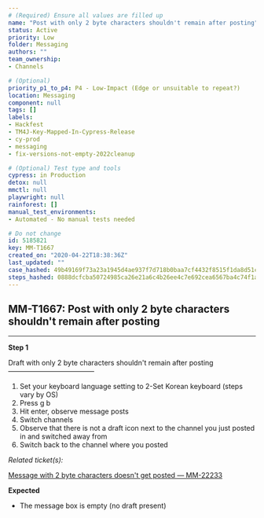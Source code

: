 ```yaml
---
# (Required) Ensure all values are filled up
name: "Post with only 2 byte characters shouldn't remain after posting"
status: Active
priority: Low
folder: Messaging
authors: ""
team_ownership: 
- Channels

# (Optional)
priority_p1_to_p4: P4 - Low-Impact (Edge or unsuitable to repeat?)
location: Messaging
component: null
tags: []
labels: 
- Hackfest
- TM4J-Key-Mapped-In-Cypress-Release
- cy-prod
- messaging
- fix-versions-not-empty-2022cleanup

# (Optional) Test type and tools
cypress: in Production
detox: null
mmctl: null
playwright: null
rainforest: []
manual_test_environments: 
- Automated - No manual tests needed

# Do not change
id: 5185821
key: MM-T1667
created_on: "2020-04-22T18:38:36Z"
last_updated: ""
case_hashed: 49b49169f73a23a1945d4ae937f7d718b0baa7cf4432f8515f1da8d51cc4054edd7db6f24302aa37fd98b0bae7cbdcaf
steps_hashed: 0888dcfcba50724985ca26e21a6c4b26ee4c7e692cea6567ba4c74f1ad6f936c89a9ce25df5c86bbbf46c7204f4a2f09
---
```


<!-- (Auto-generated) Based on frontmatter's "key" and "name" -->

## MM-T1667: Post with only 2 byte characters shouldn't remain after posting

---

**Step 1**

Draft with only 2 byte characters shouldn't remain after posting\
–––––––––––––––––––––––––

1. Set your keyboard language setting to 2-Set Korean keyboard (steps vary by OS)
2. Press g b
3. Hit enter, observe message posts
4. Switch channels
5. Observe that there is not a draft icon next to the channel you just posted in and switched away from
6. Switch back to the channel where you posted

_Related ticket(s):_

[Message with 2 byte characters doesn't get posted — MM-22233](https://mattermost.atlassian.net/browse/MM-22233)

**Expected**

- The message box is empty (no draft present)
